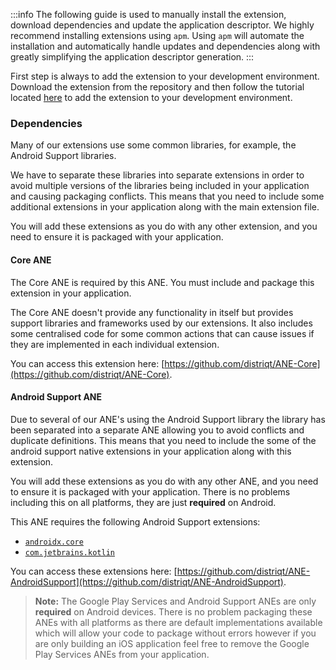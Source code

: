 
:::info
The following guide is used to manually install the extension, download dependencies and update the application descriptor. We highly recommend installing extensions using `apm`. Using `apm` will automate the installation and automatically handle updates and dependencies along with greatly simplifying the application descriptor generation.
:::


First step is always to add the extension to your development environment. Download the extension from the repository and then follow the tutorial located [here](/docs/tutorials/getting-started) to add the extension to your development environment.



### Dependencies

Many of our extensions use some common libraries, for example, the Android Support libraries.

We have to separate these libraries into separate extensions in order to avoid multiple versions of the libraries being included in your application and causing packaging conflicts. This means that you need to include some additional extensions in your application along with the main extension file.

You will add these extensions as you do with any other extension, and you need to ensure it is packaged with your application.


#### Core ANE

The Core ANE is required by this ANE. You must include and package this extension in your application.

The Core ANE doesn't provide any functionality in itself but provides support libraries and frameworks used by our extensions.
It also includes some centralised code for some common actions that can cause issues if they are implemented in each individual extension.

You can access this extension here: [https://github.com/distriqt/ANE-Core](https://github.com/distriqt/ANE-Core).



#### Android Support ANE

Due to several of our ANE's using the Android Support library the library has been separated
into a separate ANE allowing you to avoid conflicts and duplicate definitions.
This means that you need to include the some of the android support native extensions in
your application along with this extension.

You will add these extensions as you do with any other ANE, and you need to ensure it is
packaged with your application. There is no problems including this on all platforms,
they are just **required** on Android.

This ANE requires the following Android Support extensions:

- [`androidx.core`](https://github.com/distriqt/ANE-AndroidSupport/raw/master/lib/androidx.core.ane)
- [`com.jetbrains.kotlin`](https://github.com/distriqt/ANE-AndroidSupport/raw/master/lib/com.jetbrains.kotlin.ane)

You can access these extensions here: [https://github.com/distriqt/ANE-AndroidSupport](https://github.com/distriqt/ANE-AndroidSupport).

> **Note:** The Google Play Services and Android Support ANEs are only **required** on Android devices.
> There is no problem packaging these ANEs with all platforms as there are default implementations available which will allow your code to package without errors
> however if you are only building an iOS application feel free to remove the Google Play Services ANEs from your application.

